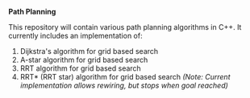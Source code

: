**Path Planning**

This repository will contain various path planning algorithms in C++.
It currently includes an implementation of:
1. Dijkstra's algorithm for grid based search
2. A-star algorithm for grid based search
3. RRT algorithm for grid based search
4. RRT* (RRT star) algorithm for grid based search
*(Note: Current implementation allows rewiring, but stops when goal reached)*
